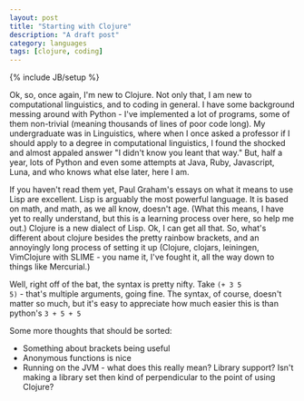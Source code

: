 ```yaml
---
layout: post
title: "Starting with Clojure"
description: "A draft post"
category: languages
tags: [clojure, coding]
---
```

{% include JB/setup %}

<p>
Ok, so, once again, I'm new to Clojure. Not only that, I am new to
computational linguistics, and to coding in general. I have some background
messing around with Python - I've implemented a lot of programs, some of them
non-trivial (meaning thousands of lines of poor code long). My undergraduate
was in Linguistics, where when I once asked a professor if I should apply to a
degree in computational linguistics, I found the shocked and almost appaled
answer "I didn't know you leant that way." But, half a year, lots of Python and
even some attempts at Java, Ruby, Javascript, Luna, and who knows what else
later, here I am.
</p>

<p>If you haven't read them yet, Paul Graham's essays on what it means to use
Lisp are excellent. Lisp is arguably the most powerful language. It is based on
math, and math, as we all know, doesn't age. (What this means, I have yet to
really understand, but this is a learning process over here, so help me out.)
Clojure is a new dialect of Lisp. Ok, I can get all that. So, what's different
about clojure besides the pretty rainbow brackets, and an annoyingly long
process of setting it up (Clojure, clojars, leiningen, VimClojure with SLIME -
you name it, I've fought it, all the way down to things like Mercurial.)</p>

<p>Well, right off of the bat, the syntax is pretty nifty. Take <code>(+ 3 5
5)</code> -
that's multiple arguments, going fine. The syntax, of course, doesn't matter so
much, but it's easy to appreciate how much easier this is than python's
<code>3 + 5 + 5</code></p>

<p>Some more thoughts that should be sorted:</p>
  <ul>
<li>Something about brackets being useful</li>
  <li>Anonymous functions is nice</li>
  <li>Running on the JVM - what does this really mean? Library support? Isn't
    making a library set then kind of perpendicular to the point of using Clojure?</li></ul>
